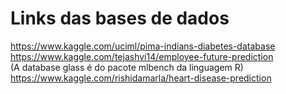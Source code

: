 # Links das bases de dados
https://www.kaggle.com/uciml/pima-indians-diabetes-database <br/>
https://www.kaggle.com/tejashvi14/employee-future-prediction <br/>
(A database glass é do pacote mlbench da linguagem R) <br/>
https://www.kaggle.com/rishidamarla/heart-disease-prediction 

